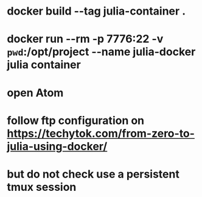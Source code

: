 # docker build --tag julia-container .
# docker run --rm -p 7776:22 -v `pwd`:/opt/project --name julia-docker julia container
# open Atom
# follow ftp configuration on https://techytok.com/from-zero-to-julia-using-docker/
# but do not check use a persistent tmux session

